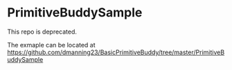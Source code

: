 # PrimitiveBuddySample

This repo is deprecated.

The exmaple can be located at
https://github.com/dmanning23/BasicPrimitiveBuddy/tree/master/PrimitiveBuddySample
